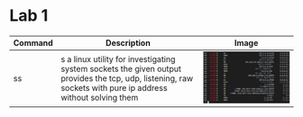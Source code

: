 # Lab 1

| Command | Description | Image |
| --- | --- | ---|
| ss | s a linux utility for investigating system sockets the given output provides the tcp, udp, listening, raw sockets with pure ip address without solving them | ![](assets/ss.png)
